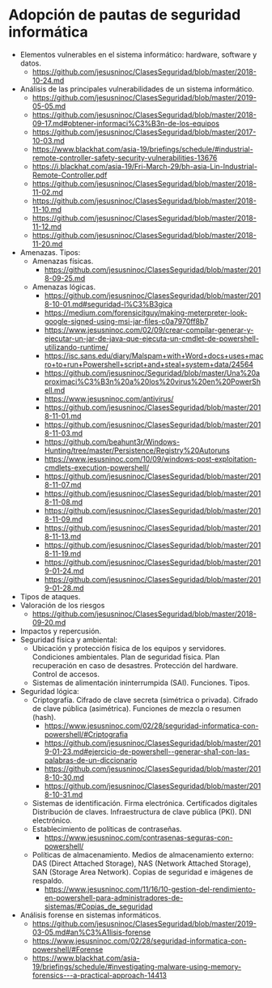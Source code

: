 # Adopción de pautas de seguridad informática
- Elementos vulnerables en el sistema informático: hardware, software y datos.
  - https://github.com/jesusninoc/ClasesSeguridad/blob/master/2018-10-24.md
- Análisis de las principales vulnerabilidades de un sistema informático.
  - https://github.com/jesusninoc/ClasesSeguridad/blob/master/2019-05-05.md
  - https://github.com/jesusninoc/ClasesSeguridad/blob/master/2018-09-17.md#obtener-informaci%C3%B3n-de-los-equipos
  - https://github.com/jesusninoc/ClasesSeguridad/blob/master/2017-10-03.md
  - https://www.blackhat.com/asia-19/briefings/schedule/#industrial-remote-controller-safety-security-vulnerabilities-13676
  - https://i.blackhat.com/asia-19/Fri-March-29/bh-asia-Lin-Industrial-Remote-Controller.pdf
  - https://github.com/jesusninoc/ClasesSeguridad/blob/master/2018-11-02.md
  - https://github.com/jesusninoc/ClasesSeguridad/blob/master/2018-11-10.md
  - https://github.com/jesusninoc/ClasesSeguridad/blob/master/2018-11-12.md
  - https://github.com/jesusninoc/ClasesSeguridad/blob/master/2018-11-20.md
- Amenazas. Tipos:
  - Amenazas físicas.
    - https://github.com/jesusninoc/ClasesSeguridad/blob/master/2018-09-25.md
  - Amenazas lógicas.
    - https://github.com/jesusninoc/ClasesSeguridad/blob/master/2018-10-01.md#seguridad-l%C3%B3gica
    - https://medium.com/forensicitguy/making-meterpreter-look-google-signed-using-msi-jar-files-c0a7970ff8b7
    - https://www.jesusninoc.com/02/09/crear-compilar-generar-y-ejecutar-un-jar-de-java-que-ejecuta-un-cmdlet-de-powershell-utilizando-runtime/
    - https://isc.sans.edu/diary/Malspam+with+Word+docs+uses+macro+to+run+Powershell+script+and+steal+system+data/24564
    - https://github.com/jesusninoc/Seguridad/blob/master/Una%20aproximaci%C3%B3n%20a%20los%20virus%20en%20PowerShell.md
    - https://www.jesusninoc.com/antivirus/
    - https://github.com/jesusninoc/ClasesSeguridad/blob/master/2018-11-01.md
    - https://github.com/jesusninoc/ClasesSeguridad/blob/master/2018-11-03.md
    - https://github.com/beahunt3r/Windows-Hunting/tree/master/Persistence/Registry%20Autoruns
    - https://www.jesusninoc.com/10/09/windows-post-exploitation-cmdlets-execution-powershell/
    - https://github.com/jesusninoc/ClasesSeguridad/blob/master/2018-11-07.md
    - https://github.com/jesusninoc/ClasesSeguridad/blob/master/2018-11-08.md
    - https://github.com/jesusninoc/ClasesSeguridad/blob/master/2018-11-09.md
    - https://github.com/jesusninoc/ClasesSeguridad/blob/master/2018-11-13.md
    - https://github.com/jesusninoc/ClasesSeguridad/blob/master/2018-11-19.md
    - https://github.com/jesusninoc/ClasesSeguridad/blob/master/2019-01-24.md
    - https://github.com/jesusninoc/ClasesSeguridad/blob/master/2019-01-28.md
- Tipos de ataques.
- Valoración de los riesgos
  - https://github.com/jesusninoc/ClasesSeguridad/blob/master/2018-09-20.md
- Impactos y repercusión.
- Seguridad física y ambiental:
  - Ubicación y protección física de los equipos y servidores. Condiciones ambientales. Plan de seguridad física. Plan recuperación en caso de desastres. Protección del hardware. Control de accesos.
  - Sistemas de alimentación ininterrumpida (SAI). Funciones. Tipos.
- Seguridad lógica:
  - Criptografía. Cifrado de clave secreta (simétrica o privada). Cifrado de clave pública (asimétrica). Funciones de mezcla o resumen (hash).
    - https://www.jesusninoc.com/02/28/seguridad-informatica-con-powershell/#Criptografia
    - https://github.com/jesusninoc/ClasesSeguridad/blob/master/2019-01-23.md#ejercicio-de-powershell--generar-sha1-con-las-palabras-de-un-diccionario
    - https://github.com/jesusninoc/ClasesSeguridad/blob/master/2018-10-30.md
    - https://github.com/jesusninoc/ClasesSeguridad/blob/master/2018-10-31.md
  - Sistemas de identificación. Firma electrónica. Certificados digitales Distribución de claves. Infraestructura de clave pública (PKI). DNI electrónico.
  - Establecimiento de políticas de contraseñas.
    - https://www.jesusninoc.com/contrasenas-seguras-con-powershell/
  - Políticas de almacenamiento. Medios de almacenamiento externo: DAS (Direct Attached Storage), NAS (Network Attached Storage), SAN (Storage Area Network). Copias de seguridad e imágenes de respaldo.
    - https://www.jesusninoc.com/11/16/10-gestion-del-rendimiento-en-powershell-para-administradores-de-sistemas/#Copias_de_seguridad
- Análisis forense en sistemas informáticos.
  - https://github.com/jesusninoc/ClasesSeguridad/blob/master/2019-03-05.md#an%C3%A1lisis-forense
  - https://www.jesusninoc.com/02/28/seguridad-informatica-con-powershell/#Forense
  - https://www.blackhat.com/asia-19/briefings/schedule/#investigating-malware-using-memory-forensics---a-practical-approach-14413
